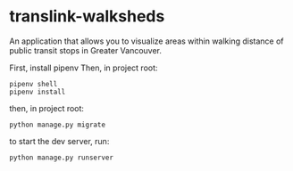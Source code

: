 # translink-walksheds

An application that allows you to visualize areas within walking distance of public transit stops in Greater Vancouver.

First, install pipenv
Then, in project root:
```shell
pipenv shell
pipenv install
```
then, in project root:
```shell
python manage.py migrate
```

to start the dev server, run:
```shell
python manage.py runserver
```
